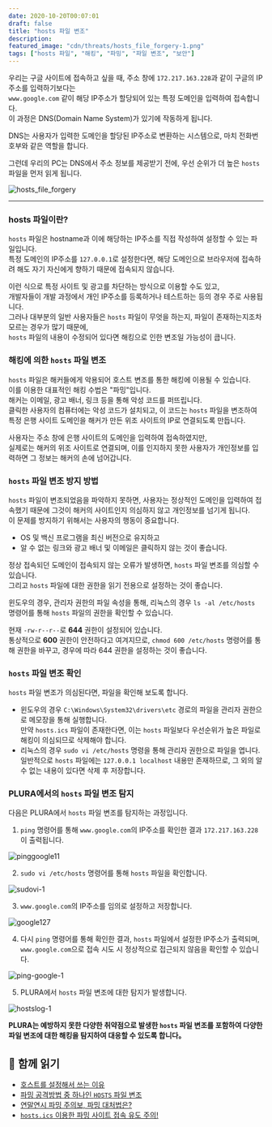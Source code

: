 ```yaml
---
date: 2020-10-20T00:07:01
draft: false
title: "hosts 파일 변조"
description: 
featured_image: "cdn/threats/hosts_file_forgery-1.png"
tags: ["hosts 파일", "해킹", "파밍", "파일 변조", "보안"]
---
```


우리는 구글 사이트에 접속하고 싶을 때, 주소 창에 `172.217.163.228`과 같이 구글의 IP주소를 입력하기보다는  
`www.google.com` 같이 해당 IP주소가 할당되어 있는 특정 도메인을 입력하여 접속합니다.  
이 과정은 DNS(Domain Name System)가 있기에 작동하게 됩니다.  

DNS는 사용자가 입력한 도메인을 할당된 IP주소로 변환하는 시스템으로, 마치 전화번호부와 같은 역할을 합니다.  

그런데 우리의 PC는 DNS에서 주소 정보를 제공받기 전에, 우선 순위가 더 높은 `hosts` 파일을 먼저 읽게 됩니다.  

<!--more-->
![hosts_file_forgery](https://blog.plura.io/cdn/threats/hosts_file_forgery-1.png)

---

### hosts 파일이란?

`hosts` 파일은 hostname과 이에 해당하는 IP주소를 직접 작성하여 설정할 수 있는 파일입니다.  
특정 도메인의 IP주소를 `127.0.0.1`로 설정한다면, 해당 도메인으로 브라우저에 접속하려 해도 자기 자신에게 향하기 때문에 접속되지 않습니다.  

이런 식으로 특정 사이트 및 광고를 차단하는 방식으로 이용할 수도 있고,  
개발자들이 개발 과정에서 개인 IP주소를 등록하거나 테스트하는 등의 경우 주로 사용됩니다.  
그러나 대부분의 일반 사용자들은 `hosts` 파일이 무엇을 하는지, 파일이 존재하는지조차 모르는 경우가 많기 때문에,  
`hosts` 파일의 내용이 수정되어 있다면 해킹으로 인한 변조일 가능성이 큽니다.  

### 해킹에 의한 `hosts` 파일 변조

`hosts` 파일은 해커들에게 악용되어 호스트 변조를 통한 해킹에 이용될 수 있습니다.  
이를 이용한 대표적인 해킹 수법은 "파밍"입니다.  
해커는 이메일, 광고 배너, 링크 등을 통해 악성 코드를 퍼뜨립니다.  
클릭한 사용자의 컴퓨터에는 악성 코드가 설치되고, 이 코드는 `hosts` 파일을 변조하여 특정 은행 사이트 도메인을 해커가 만든 위조 사이트의 IP로 연결되도록 만듭니다.  

사용자는 주소 창에 은행 사이트의 도메인을 입력하여 접속하였지만,  
실제로는 해커의 위조 사이트로 연결되며, 이를 인지하지 못한 사용자가 개인정보를 입력하면 그 정보는 해커의 손에 넘어갑니다.  

### `hosts` 파일 변조 방지 방법

`hosts` 파일이 변조되었음을 파악하지 못하면, 사용자는 정상적인 도메인을 입력하여 접속했기 때문에 그것이 해커의 사이트인지 의심하지 않고 개인정보를 넘기게 됩니다.  
이 문제를 방지하기 위해서는 사용자의 행동이 중요합니다.  
- OS 및 백신 프로그램을 최신 버전으로 유지하고  
- 알 수 없는 링크와 광고 배너 및 이메일은 클릭하지 않는 것이 좋습니다.  

정상 접속되던 도메인이 접속되지 않는 오류가 발생하면, `hosts` 파일 변조를 의심할 수 있습니다.  
그리고 `hosts` 파일에 대한 권한을 읽기 전용으로 설정하는 것이 좋습니다.  

윈도우의 경우, 관리자 권한의 파일 속성을 통해, 리눅스의 경우 `ls -al /etc/hosts` 명령어를 통해 `hosts` 파일의 권한을 확인할 수 있습니다.  

현재 `-rw-r--r--`로 **644** 권한이 설정되어 있습니다.  
통상적으로 **600** 권한이 안전하다고 여겨지므로, `chmod 600 /etc/hosts` 명령어를 통해 권한을 바꾸고, 경우에 따라 644 권한을 설정하는 것이 좋습니다.  

### `hosts` 파일 변조 확인

`hosts` 파일 변조가 의심된다면, 파일을 확인해 보도록 합니다.  
- 윈도우의 경우 `C:\Windows\System32\drivers\etc` 경로의 파일을 관리자 권한으로 메모장을 통해 실행합니다.  
  만약 `hosts.ics` 파일이 존재한다면, 이는 `hosts` 파일보다 우선순위가 높은 파일로 해킹이 의심되므로 삭제해야 합니다.  
- 리눅스의 경우 `sudo vi /etc/hosts` 명령을 통해 관리자 권한으로 파일을 엽니다.  
  일반적으로 `hosts` 파일에는 `127.0.0.1 localhost` 내용만 존재하므로, 그 외의 알 수 없는 내용이 있다면 삭제 후 저장합니다.  

### PLURA에서의 `hosts` 파일 변조 탐지

다음은 PLURA에서 `hosts` 파일 변조를 탐지하는 과정입니다.

1. `ping` 명령어를 통해 `www.google.com`의 IP주소를 확인한 결과 `172.217.163.228`이 출력됩니다.

![pinggoogle11](https://github.com/user-attachments/assets/d64bd956-ff8f-4c56-b49b-decb7657dbc7)

2. `sudo vi /etc/hosts` 명령어를 통해 `hosts` 파일을 확인합니다.

![sudovi-1](https://github.com/user-attachments/assets/c13dc459-72c6-4c0e-a535-0b2033a62ab5)

3. `www.google.com`의 IP주소를 임의로 설정하고 저장합니다.

![google127](https://github.com/user-attachments/assets/96366bf2-22b0-41e7-b007-3e720284055b)

4. 다시 `ping` 명령어를 통해 확인한 결과, `hosts` 파일에서 설정한 IP주소가 출력되며, `www.google.com`으로 접속 시도 시 정상적으로 접근되지 않음을 확인할 수 있습니다.

![ping-google-1](https://github.com/user-attachments/assets/a2b6a210-be92-49f4-aa1a-d1d1c37dc8f6)

5. PLURA에서 `hosts` 파일 변조에 대한 탐지가 발생합니다.

![hostslog-1](https://github.com/user-attachments/assets/449e7c2b-cd1a-42fa-8050-ad9cb82a2b3e)

**PLURA는 예방하지 못한 다양한 취약점으로 발생한 `hosts` 파일 변조를 포함하여 다양한 파일 변조에 대한 해킹을 탐지하여 대응할 수 있도록 합니다。**

## 📖 함께 읽기

- [호스트를 설정해서 쓰는 이유](https://bit.ly/3jOAniL)
- [파밍 공격방법 중 하나인 `HOSTS` 파일 변조](https://bit.ly/35SZdJk)
- [연말연시 파밍 주의보, 파밍 대처법은?](https://bit.ly/2JvEzYh)
- [`hosts.ics` 이용한 파밍 사이트 접속 유도 주의!](https://bit.ly/2JtfxsH)
